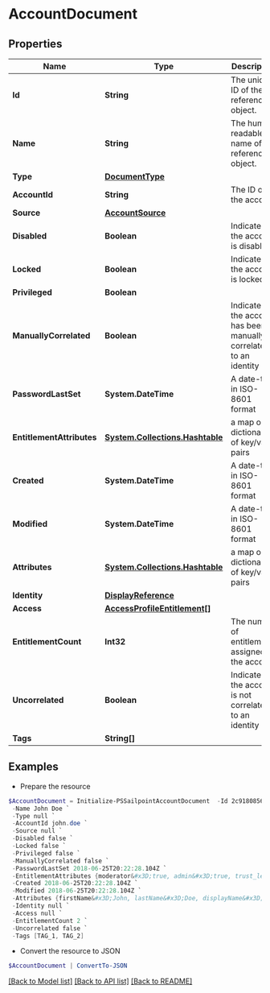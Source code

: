 # AccountDocument
## Properties

Name | Type | Description | Notes
------------ | ------------- | ------------- | -------------
**Id** | **String** | The unique ID of the referenced object. | 
**Name** | **String** | The human readable name of the referenced object. | 
**Type** | [**DocumentType**](DocumentType.md) |  | 
**AccountId** | **String** | The ID of the account | [optional] 
**Source** | [**AccountSource**](AccountSource.md) |  | [optional] 
**Disabled** | **Boolean** | Indicates if the account is disabled | [optional] 
**Locked** | **Boolean** | Indicates if the account is locked | [optional] 
**Privileged** | **Boolean** |  | [optional] 
**ManuallyCorrelated** | **Boolean** | Indicates if the account has been manually correlated to an identity | [optional] 
**PasswordLastSet** | **System.DateTime** | A date-time in ISO-8601 format | [optional] 
**EntitlementAttributes** | [**System.Collections.Hashtable**](AnyType.md) | a map or dictionary of key/value pairs | [optional] 
**Created** | **System.DateTime** | A date-time in ISO-8601 format | [optional] 
**Modified** | **System.DateTime** | A date-time in ISO-8601 format | [optional] 
**Attributes** | [**System.Collections.Hashtable**](AnyType.md) | a map or dictionary of key/value pairs | [optional] 
**Identity** | [**DisplayReference**](DisplayReference.md) |  | [optional] 
**Access** | [**AccessProfileEntitlement[]**](AccessProfileEntitlement.md) |  | [optional] 
**EntitlementCount** | **Int32** | The number of entitlements assigned to the account | [optional] 
**Uncorrelated** | **Boolean** | Indicates if the account is not correlated to an identity | [optional] 
**Tags** | **String[]** |  | [optional] 

## Examples

- Prepare the resource
```powershell
$AccountDocument = Initialize-PSSailpointAccountDocument  -Id 2c91808568c529c60168cca6f90c1313 `
 -Name John Doe `
 -Type null `
 -AccountId john.doe `
 -Source null `
 -Disabled false `
 -Locked false `
 -Privileged false `
 -ManuallyCorrelated false `
 -PasswordLastSet 2018-06-25T20:22:28.104Z `
 -EntitlementAttributes {moderator&#x3D;true, admin&#x3D;true, trust_level&#x3D;4} `
 -Created 2018-06-25T20:22:28.104Z `
 -Modified 2018-06-25T20:22:28.104Z `
 -Attributes {firstName&#x3D;John, lastName&#x3D;Doe, displayName&#x3D;John.Doe} `
 -Identity null `
 -Access null `
 -EntitlementCount 2 `
 -Uncorrelated false `
 -Tags [TAG_1, TAG_2]
```

- Convert the resource to JSON
```powershell
$AccountDocument | ConvertTo-JSON
```

[[Back to Model list]](../README.md#documentation-for-models) [[Back to API list]](../README.md#documentation-for-api-endpoints) [[Back to README]](../README.md)

